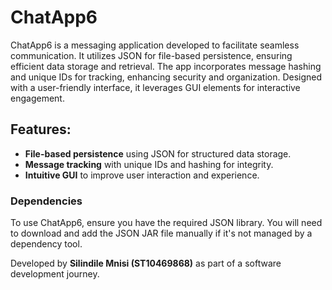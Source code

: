 # ChatApp6

ChatApp6 is a messaging application developed to facilitate seamless communication. It utilizes JSON for file-based persistence, ensuring efficient data storage and retrieval. The app incorporates message hashing and unique IDs for tracking, enhancing security and organization. Designed with a user-friendly interface, it leverages GUI elements for interactive engagement. 

## Features:
- **File-based persistence** using JSON for structured data storage.
- **Message tracking** with unique IDs and hashing for integrity.
- **Intuitive GUI** to improve user interaction and experience.

### Dependencies
To use ChatApp6, ensure you have the required JSON library. You will need to download and add the JSON JAR file manually if it's not managed by a dependency tool.


Developed by **Silindile Mnisi (ST10469868)** as part of a software development journey.
